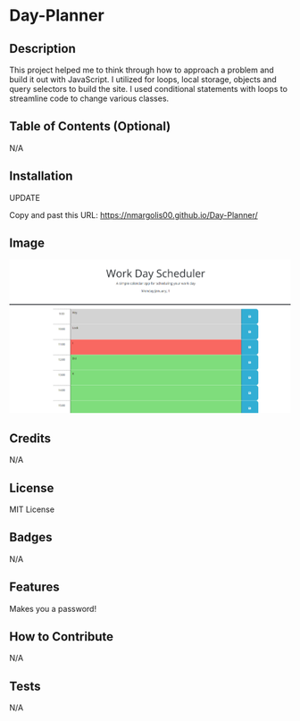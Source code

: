 # Day-Planner

## Description

This project helped me to think through how to approach a problem and build it out with JavaScript. I utilized for loops, local storage, objects and query selectors to build the site. I used conditional statements with loops to streamline code to change various classes.


## Table of Contents (Optional)

N/A

## Installation

UPDATE

Copy and past this URL: https://nmargolis00.github.io/Day-Planner/

## Image



![Website Screen Shots](./images/Day%20Planner%20Pic.png)




## Credits

N/A

## License

MIT License

## Badges

N/A

## Features

Makes you a password!

## How to Contribute

N/A

## Tests

N/A